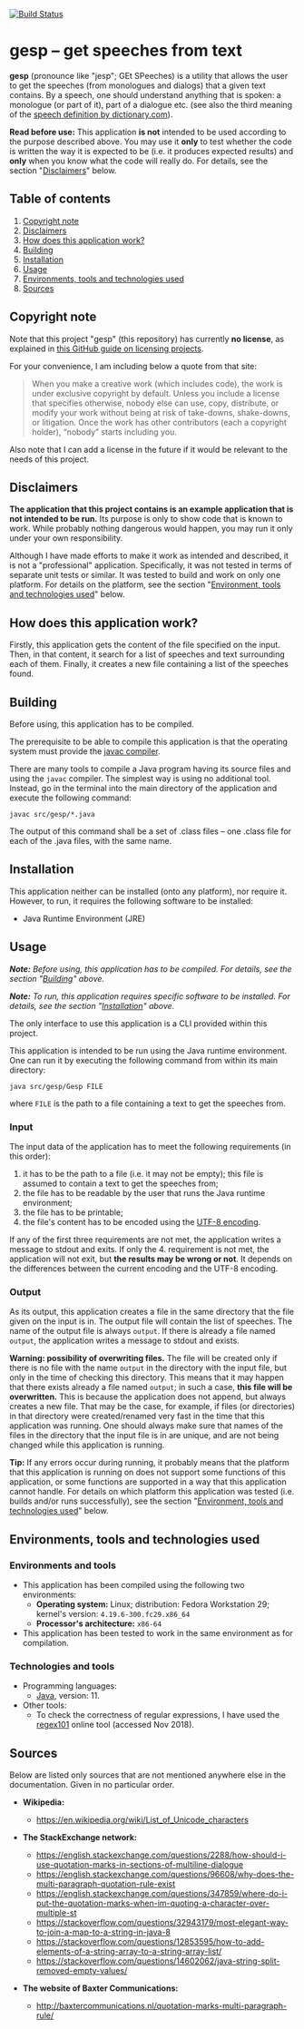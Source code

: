 [![Build Status](https://travis-ci.org/silvuss/silvuss-gesp.svg?branch=master)](https://travis-ci.org/silvuss/silvuss-gesp)

# gesp – get speeches from text

**gesp** (pronounce like "jesp"; GEt SPeeches) is a utility that allows the user to get the speeches (from monologues and dialogs) that a given text contains. By a speech, one should understand anything that is spoken: a monologue (or part of it), part of a dialogue etc. (see also the third meaning of the [speech definition by dictionary.com](https://www.dictionary.com/browse/speech)).

**Read before use:** This application **is not** intended to be used according to the purpose described above. You may use it **only** to test whether the code is written the way it is expected to be (i.e. it produces expected results) and **only** when you know what the code will really do. For details, see the section "[Disclaimers](#disclaimers)" below.

## Table of contents

1. [Copyright note](#copyright-note)
2. [Disclaimers](#disclaimers)
3. [How does this application work?](#how-does-this-application-work)
4. [Building](#building)
5. [Installation](#installation)
6. [Usage](#usage)
7. [Environments, tools and technologies used](#environments-tools-and-technologies-used)
8. [Sources](#sources)

## Copyright note

Note that this project "gesp" (this repository) has currently **no license**, as explained in [this GitHub guide on licensing projects](https://choosealicense.com/no-permission/).

For your convenience, I am including below a quote from that site:

> When you make a creative work (which includes code), the work is under exclusive copyright by default. Unless you include a license that specifies otherwise, nobody else can use, copy, distribute, or modify your work without being at risk of take-downs, shake-downs, or litigation. Once the work has other contributors (each a copyright holder), “nobody” starts including you.

Also note that I can add a license in the future if it would be relevant to the needs of this project.

## Disclaimers

**The application that this project contains is an example application that is not intended to be run.** Its purpose is only to show code that is known to work. While probably nothing dangerous would happen, you may run it only under your own responsibility.

Although I have made efforts to make it work as intended and described, it is not a "professional" application. Specifically, it was not tested in terms of separate unit tests or similar. It was tested to build and work on only one platform. For details on the platform, see the section "[Environment, tools and technologies used](#environment-tools-and-technologies-used)" below.

## How does this application work?

Firstly, this application gets the content of the file specified on the input. Then, in that content, it search for a list of speeches and text surrounding each of them. Finally, it creates a new file containing a list of the speeches found.

## Building

Before using, this application has to be compiled.

The prerequisite to be able to compile this application is that the operating system must provide the [javac compiler](https://docs.oracle.com/en/java/javase/11/tools/javac.html#GUID-AEEC9F07-CB49-4E96-8BC7-BCC2C7F725C9).

There are many tools to compile a Java program having its source files and using the `javac` compiler. The simplest way is using no additional tool. Instead, go in the terminal into the main directory of the application and execute the following command:

```
javac src/gesp/*.java
```

The output of this command shall be a set of .class files – one .class file for each of the .java files, with the same name.

## Installation

This application neither can be installed (onto any platform), nor require it. However, to run, it requires the following software to be installed:
- Java Runtime Environment (JRE)

## Usage

**_Note:_** _Before using, this application has to be compiled. For details, see the section "[Building](#building)" above._

**_Note:_** _To run, this application requires specific software to be installed. For details, see the section "[Installation](#installation)" above._

The only interface to use this application is a CLI provided within this project.

This application is intended to be run using the Java runtime environment. One can run it by executing the following command from within its main directory:

```
java src/gesp/Gesp FILE
```

where `FILE` is the path to a file containing a text to get the speeches from.

### Input

The input data of the application has to meet the following requirements (in this order):
1. it has to be the path to a file (i.e. it may not be empty); this file is assumed to contain a text to get the speeches from;
2. the file has to be readable by the user that runs the Java runtime environment;
3. the file has to be printable;
4. the file's content has to be encoded using the [UTF-8 encoding](https://en.Wikipedia.org/wiki/UTF-8).

If any of the first three requirements are not met, the application writes a message to stdout and exits. If only the 4. requirement is not met, the application will not exit, but **the results may be wrong or not**. It depends on the differences between the current encoding and the UTF-8 encoding.

### Output

As its output, this application creates a file in the same directory that the file given on the input is in. The output file will contain the list of speeches. The name of the output file is always `output`. If there is already a file named `output`, the application writes a message to stdout and exists.

**Warning: possibility of overwriting files.** The file will be created only if there is no file with the name `output` in the directory with the input file, but only in the time of checking this directory. This means that it may happen that there exists already a file named `output`; in such a case, **this file will be overwritten.** This is because the application does not append, but always creates a new file. That may be the case, for example, if files (or directories) in that directory were created/renamed very fast in the time that this application was running. One should always make sure that names of the files in the directory that the input file is in are unique, and are not being changed while this application is running.

**Tip:** If any errors occur during running, it probably means that the platform that this application is running on does not support some functions of this application, or some functions are supported in a way that this application cannot handle. For details on which platform this application was tested (i.e. builds and/or runs successfully), see the section "[Environment, tools and technologies used](#environment-tools-and-technologies-used)" below.

## Environments, tools and technologies used

### Environments and tools

- This application has been compiled using the following two environments:
    - **Operating system:** Linux; distribution: Fedora Workstation 29; kernel's version: `4.19.6-300.fc29.x86_64`
    - **Processor's architecture:** `x86-64`
- This application has been tested to work in the same environment as for compilation.

### Technologies and tools

- Programming languages:
    - [Java](https://en.wikipedia.org/wiki/Java_(programming_language)), version: 11.
- Other tools:
    - To check the correctness of regular expressions, I have used the [regex101](https://regex101.com/) online tool (accessed Nov 2018).

## Sources

Below are listed only sources that are not mentioned anywhere else in the documentation. Given in no particular order.

- **Wikipedia:**
    - https://en.wikipedia.org/wiki/List_of_Unicode_characters

- **The StackExchange network:**
    - https://english.stackexchange.com/questions/2288/how-should-i-use-quotation-marks-in-sections-of-multiline-dialogue
    - https://english.stackexchange.com/questions/96608/why-does-the-multi-paragraph-quotation-rule-exist
    - https://english.stackexchange.com/questions/347859/where-do-i-put-the-quotation-marks-when-im-quoting-a-character-over-multiple-st
    - https://stackoverflow.com/questions/32943179/most-elegant-way-to-join-a-map-to-a-string-in-java-8
    - https://stackoverflow.com/questions/12853595/how-to-add-elements-of-a-string-array-to-a-string-array-list/
    - https://stackoverflow.com/questions/14602062/java-string-split-removed-empty-values/

- **The website of Baxter Communications:**
    - http://baxtercommunications.nl/quotation-marks-multi-paragraph-rule/
